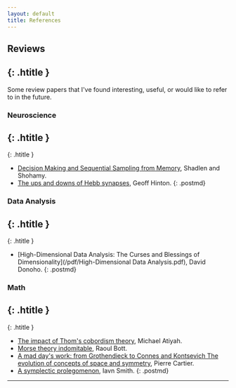 ```yaml
---
layout: default
title: References
---
```


## Reviews
{: .htitle }
---
Some review papers that I've found interesting, useful, or would like to refer to in the future.

### Neuroscience
{: .htitle }
---
{: .htitle }
- [Decision Making and Sequential Sampling from Memory](/pdf/shadlen_shohamy2016.pdf), Shadlen and Shohamy.
- [ The ups and downs of Hebb synapses](/pdf/hebbdot.pdf), Geoff Hinton.
{: .postmd}

### Data Analysis
{: .htitle }
---
{: .htitle }
- [High-Dimensional Data Analysis: The Curses and Blessings of Dimensionality](/pdf/High-Dimensional Data Analysis.pdf), David Donoho.
{: .postmd}

### Math
{: .htitle }
---
{: .htitle }
- [The impact of Thom's cobordism theory](http://www.ams.org/journals/bull/2004-41-03/S0273-0979-04-01022-5/S0273-0979-04-01022-5.pdf), Michael Atiyah.
- [Morse theory indomitable](http://www.numdam.org/article/PMIHES_1988__68__99_0.pdf), Raoul Bott.
- [A mad day's work: from Grothendieck to Connes and Kontsevich The evolution of concepts of space and symmetry](http://www.ams.org/journals/bull/2001-38-04/S0273-0979-01-00913-2/S0273-0979-01-00913-2.pdf), Pierre Cartier.
- [A symplectic prolegomenon](https://www.ams.org/journals/bull/2015-52-03/S0273-0979-2015-01477-1/S0273-0979-2015-01477-1.pdf), Iavn Smith.
{: .postmd}
---
